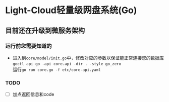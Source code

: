 # Light-Cloud轻量级网盘系统(Go)
## 目前还在升级到微服务架构
### 运行前您需要知道的
- 进入到```core/model/init.go```中，修改对应的参数以保证能正常连接您的数据库  
  `goctl api go -api core.api -dir . -style go_zero`  
  运行`go run core.go -f etc/core-api.yaml`

### TODO
- [ ] 加点返回信息和code

